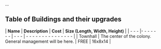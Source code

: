 ...
## Table of Buildings and their upgrades
| **Name**  | **Description**  | **Cost**  | **Size (Length, Width, Height)**  |
| - - - |- - - - - - - | - - - | - - - - - - - - - - - - - - - |
| Townhall | The center of the colony. General management will be here. | FREE | 16x8x14 |

